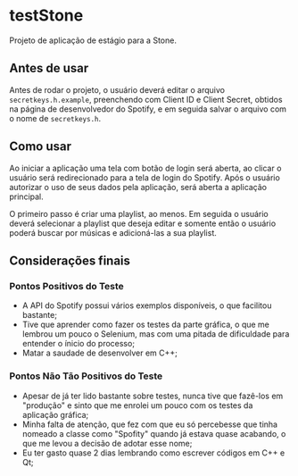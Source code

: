 # testStone

Projeto de aplicação de estágio para a Stone. 


## Antes de usar

Antes de rodar o projeto, o usuário deverá editar o arquivo ```secretkeys.h.example```, preenchendo com Client ID e Client Secret, obtidos na página de desenvolvedor do Spotify, e em seguida salvar o arquivo com o nome de ```secretkeys.h```.

## Como usar

Ao iniciar a aplicação uma tela com botão de login será aberta, ao clicar o usuário será redirecionado para a tela de login do Spotify. Após o usuário autorizar o uso de seus dados pela aplicação, será aberta a aplicação principal.

O primeiro passo é criar uma playlist, ao menos.
Em seguida o usuário deverá selecionar a playlist que deseja editar e somente então o usuário poderá buscar por músicas e adicioná-las a sua playlist.



## Considerações finais

### Pontos Positivos do Teste
- A API do Spotify possui vários exemplos disponíveis, o que facilitou bastante;
- Tive que aprender como fazer os testes da parte gráfica, o que me lembrou um pouco o Selenium, mas com uma pitada de dificuldade para entender o ínicio do processo;
- Matar a saudade de desenvolver em C++;

### Pontos Não Tão Positivos do Teste
- Apesar de já ter lido bastante sobre testes, nunca tive que fazê-los em "produção" e sinto que me enrolei um pouco com os testes da aplicação gráfica;
- Minha falta de atenção, que fez com que eu só percebesse que tinha nomeado a classe como "Spofity" quando já estava quase acabando, o que me levou a decisão de adotar esse nome;
- Eu ter gasto quase 2 dias lembrando como escrever códigos em C++ e Qt; 